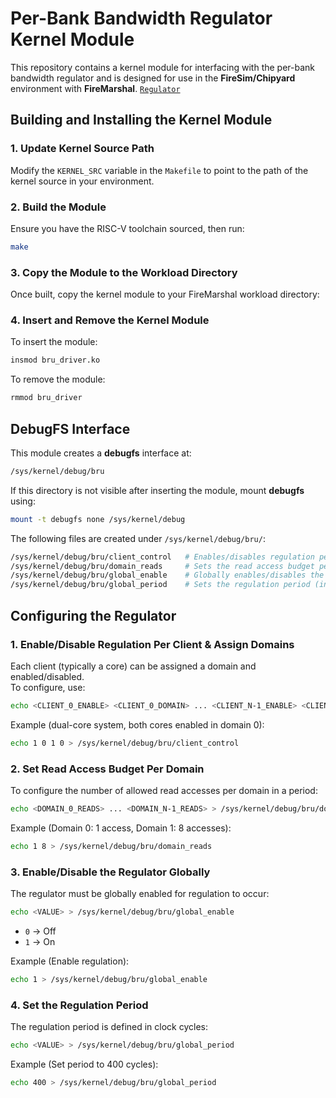 # Per-Bank Bandwidth Regulator Kernel Module

This repository contains a kernel module for interfacing with the per-bank bandwidth regulator and is designed for use in the **FireSim/Chipyard** environment with **FireMarshal**.
[`Regulator`](https://github.com/crsullivan13/BwReg)

## Building and Installing the Kernel Module

### 1. Update Kernel Source Path
Modify the `KERNEL_SRC` variable in the `Makefile` to point to the path of the kernel source in your environment.

### 2. Build the Module
Ensure you have the RISC-V toolchain sourced, then run:
```sh
make
```

### 3. Copy the Module to the Workload Directory
Once built, copy the kernel module to your FireMarshal workload directory:

### 4. Insert and Remove the Kernel Module
To insert the module:
```sh
insmod bru_driver.ko
```
To remove the module:
```sh
rmmod bru_driver
```

## DebugFS Interface

This module creates a **debugfs** interface at:
```sh
/sys/kernel/debug/bru
```
If this directory is not visible after inserting the module, mount **debugfs** using:
```sh
mount -t debugfs none /sys/kernel/debug
```

The following files are created under `/sys/kernel/debug/bru/`:

```sh
/sys/kernel/debug/bru/client_control   # Enables/disables regulation per client and assigns domains
/sys/kernel/debug/bru/domain_reads     # Sets the read access budget per domain
/sys/kernel/debug/bru/global_enable    # Globally enables/disables the regulator
/sys/kernel/debug/bru/global_period    # Sets the regulation period (in cycles)
```

## Configuring the Regulator

### 1. Enable/Disable Regulation Per Client & Assign Domains
Each client (typically a core) can be assigned a domain and enabled/disabled.  
To configure, use:
```sh
echo <CLIENT_0_ENABLE> <CLIENT_0_DOMAIN> ... <CLIENT_N-1_ENABLE> <CLIENT_N-1_DOMAIN> > /sys/kernel/debug/bru/client_control
```
Example (dual-core system, both cores enabled in domain 0):
```sh
echo 1 0 1 0 > /sys/kernel/debug/bru/client_control
```

### 2. Set Read Access Budget Per Domain
To configure the number of allowed read accesses per domain in a period:
```sh
echo <DOMAIN_0_READS> ... <DOMAIN_N-1_READS> > /sys/kernel/debug/bru/domain_reads
```
Example (Domain 0: 1 access, Domain 1: 8 accesses):
```sh
echo 1 8 > /sys/kernel/debug/bru/domain_reads
```

### 3. Enable/Disable the Regulator Globally
The regulator must be globally enabled for regulation to occur:
```sh
echo <VALUE> > /sys/kernel/debug/bru/global_enable
```
- `0` → Off
- `1` → On

Example (Enable regulation):
```sh
echo 1 > /sys/kernel/debug/bru/global_enable
```

### 4. Set the Regulation Period
The regulation period is defined in clock cycles:
```sh
echo <VALUE> > /sys/kernel/debug/bru/global_period
```
Example (Set period to 400 cycles):
```sh
echo 400 > /sys/kernel/debug/bru/global_period
```
